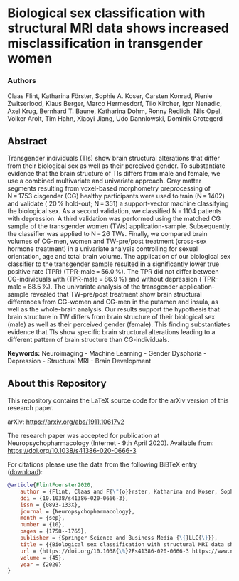 Biological sex classification with structural MRI data shows increased misclassification in transgender women
=============================================================================================================

### Authors

Claas Flint, Katharina Förster, Sophie A. Koser, Carsten Konrad, Pienie Zwitserlood, Klaus Berger, Marco Hermesdorf,
Tilo Kircher, Igor Nenadic, Axel Krug, Bernhard T. Baune, Katharina Dohm, Ronny Redlich, Nils Opel, Volker Arolt, Tim
Hahn, Xiaoyi Jiang, Udo Dannlowski, Dominik Grotegerd


Abstract
--------
Transgender individuals (TIs) show brain structural alterations that differ from their biological sex as well as their
perceived gender. To substantiate evidence that the brain structure of TIs differs from male and female, we use a
combined multivariate and univariate approach. Gray matter segments resulting from voxel-based morphometry preprocessing
of N&#8239;=&#8239;1753 cisgender (CG) healthy participants were used to train (N&#8239;=&#8239;1402) and validate (
20&#8239;% hold-out; N&#8239;=&#8239;351) a support-vector machine classifying the biological sex. As a second
validation, we classified N&#8239;=&#8239;1104 patients with depression. A third validation was performed using the
matched CG sample of the transgender women (TWs)
application-sample. Subsequently, the classifier was applied to N&#8239;=&#8239;26 TWs. Finally, we compared brain
volumes of CG-men, women and TW-pre/post treatment (cross-sex hormone treatment) in a univariate analysis controlling
for sexual orientation, age and total brain volume. The application of our biological sex classifier to the transgender
sample resulted in a significantly lower true positive rate (TPR) (TPR-male&#8239;=&#8239;56.0&#8239;%). The TPR did not
differ between CG-individuals with (TPR-male&#8239;=&#8239;86.9&#8239;%) and without depression (
TPR-male&#8239;=&#8239;88.5&#8239;%). The univariate analysis of the transgender application-sample revealed that
TW-pre/post treatment show brain structural differences from CG-women and CG-men in the putamen and insula, as well as
the whole-brain analysis. Our results support the hypothesis that brain structure in TW differs from brain structure of
their biological sex (male) as well as their perceived gender (female). This finding substantiates evidence that TIs
show specific brain structural alterations leading to a different pattern of brain structure than CG-individuals.

**Keywords:** Neuroimaging - Machine Learning - Gender Dysphoria - Depression - Structural MRI - Brain Development

## About this Repository

This repository contains the LaTeX source code for the arXiv version of this research paper.

arXiv: https://arxiv.org/abs/1911.10617v2

The research paper was accepted for publication at Neuropsychopharmacology (Internet - 9th April 2020). Available
from: https://doi.org/10.1038/s41386-020-0666-3

For citations please use the data from the following BiBTeX
entry ([download](https://gitcdn.link/repo/cl445/bio-sex-misclassification-tw/main/FlintFoerster2020.bib)):

```bibtex
@article{FlintFoerster2020,
    author = {Flint, Claas and F{\"{o}}rster, Katharina and Koser, Sophie A and Konrad, Carsten and Zwitserlood, Pienie and Berger, Klaus and Hermesdorf, Marco and Kircher, Tilo and Nenadic, Igor and Krug, Axel and Baune, Bernhard T and Dohm, Katharina and Redlich, Ronny and Opel, Nils and Arolt, Volker and Hahn, Tim and Jiang, Xiaoyi and Dannlowski, Udo and Grotegerd, Dominik},
    doi = {10.1038/s41386-020-0666-3},
    issn = {0893-133X},
    journal = {Neuropsychopharmacology},
    month = {sep},
    number = {10},
    pages = {1758--1765},
    publisher = {Springer Science and Business Media {\{}LLC{\}}},
    title = {{Biological sex classification with structural MRI data shows increased misclassification in transgender women}},
    url = {https://doi.org/10.1038{\%}2Fs41386-020-0666-3 https://www.nature.com/articles/s41386-020-0666-3},
    volume = {45},
    year = {2020}
}
```


